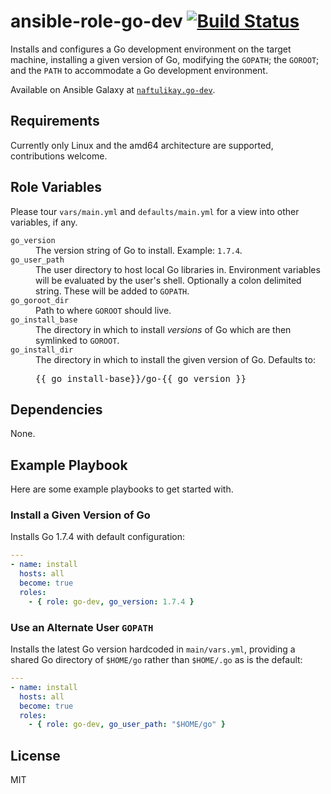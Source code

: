 # ansible-role-go-dev [![Build Status][img-build-status]][build-status]

Installs and configures a Go development environment on the target machine, installing a given version of Go, modifying
the `GOPATH`; the `GOROOT`; and the `PATH` to accommodate a Go development environment.

Available on Ansible Galaxy at [`naftulikay.go-dev`][galaxy].

## Requirements

Currently only Linux and the amd64 architecture are supported, contributions welcome.

## Role Variables

Please tour `vars/main.yml` and `defaults/main.yml` for a view into other variables, if any.

<dl>
  <dt><code>go_version</code></dt>
  <dd>The version string of Go to install. Example: <code>1.7.4</code>.</dd>
  <dt><code>go_user_path</code></dt>
  <dd>The user directory to host local Go libraries in. Environment variables will be evaluated by the user's shell. Optionally a colon delimited string. These will be added to <code>GOPATH</code>.</dd>
  <dt><code>go_goroot_dir</code></dt>
  <dd>Path to where <code>GOROOT</code> should live.</dd>
  <dt><code>go_install_base</code></dt>
  <dd>The directory in which to install <em>versions</em> of Go which are then symlinked to <code>GOROOT</code>.</dd>
  <dt><code>go_install_dir</code></dt>
  <dd>The directory in which to install the given version of Go. Defaults to: <pre>{{ go_install-base}}/go-{{ go_version }}</pre></dd>
</dl>

## Dependencies

None.

## Example Playbook

Here are some example playbooks to get started with.

### Install a Given Version of Go

Installs Go 1.7.4 with default configuration:

```yaml
---
- name: install
  hosts: all
  become: true
  roles:
    - { role: go-dev, go_version: 1.7.4 }
```


### Use an Alternate User `GOPATH`

Installs the latest Go version hardcoded in `main/vars.yml`, providing a shared Go directory of `$HOME/go` rather than
`$HOME/.go` as is the default:

```yaml
---
- name: install
  hosts: all
  become: true
  roles:
    - { role: go-dev, go_user_path: "$HOME/go" }
```

## License

MIT

 [build-status]: https://travis-ci.org/naftulikay/ansible-role-go-dev
 [img-build-status]: https://travis-ci.org/naftulikay/ansible-role-go-dev.svg?branch=master
 [galaxy]: https://galaxy.ansible.com/naftulikay/go-dev/
